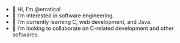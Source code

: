 - 👋 Hi, I’m @erratical
- 👀 I’m interested in software engineering.
- 🌱 I’m currently learning C, web development, and Java.
- 💞️ I’m looking to collaborate on C-related development and other softwares.


<!---
erratical/erratical is a ✨ special ✨ repository because its `README.md` (this file) appears on your GitHub profile.
You can click the Preview link to take a look at your changes.
--->
